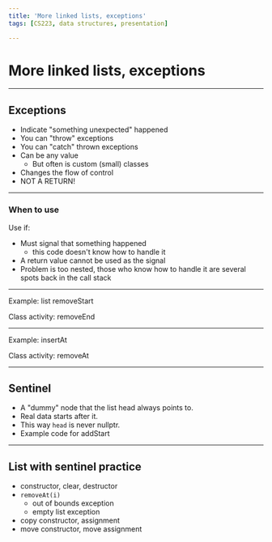 ```yaml
---
title: 'More linked lists, exceptions'
tags: [CS223, data structures, presentation]

---
```


# More linked lists, exceptions

---

## Exceptions

- Indicate "something unexpected" happened
- You can "throw" exceptions
- You can "catch" thrown exceptions
- Can be any value
    - But often is custom (small) classes
- Changes the flow of control
- NOT A RETURN!

---

### When to use

Use if:

- Must signal that something happened
    - this code doesn't know how to handle it
- A return value cannot be used as the signal
- Problem is too nested, those who know how to handle it are several spots back in the call stack

---

Example: list removeStart

Class activity: removeEnd

---

Example: insertAt

Class activity: removeAt

---

## Sentinel

- A "dummy" node that the list head always points to.
- Real data starts after it.
- This way `head` is never nullptr.
- Example code for addStart

---

## List with sentinel practice

- constructor, clear, destructor
- `removeAt(i)`
    - out of bounds exception
    - empty list exception
- copy constructor, assignment
- move constructor, move assignment

